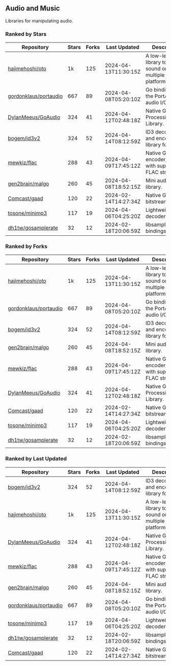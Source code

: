 ## Audio and Music

Libraries for manipulating audio.

### Ranked by Stars

| Repository | Stars | Forks | Last Updated | Description | 
|------------|-------|-------|--------------|-------------|
| [hajimehoshi/oto](https://github.com/hajimehoshi/oto) | 1k | 125 | 2024-04-13T11:30:15Z |  A low-level library to play sound on multiple platforms. |
| [gordonklaus/portaudio](https://github.com/gordonklaus/portaudio) | 667 | 89 | 2024-04-08T05:20:10Z |  Go bindings for the PortAudio audio I/O library. |
| [DylanMeeus/GoAudio](https://github.com/DylanMeeus/GoAudio) | 324 | 41 | 2024-04-12T02:48:18Z |  Native Go Audio Processing Library. |
| [bogem/id3v2](https://github.com/bogem/id3v2) | 324 | 52 | 2024-04-14T08:12:59Z |  ID3 decoding and encoding library for Go. |
| [mewkiz/flac](https://github.com/mewkiz/flac) | 288 | 43 | 2024-04-09T17:45:12Z |  Native Go FLAC encoder/decoder with support for FLAC streams. |
| [gen2brain/malgo](https://github.com/gen2brain/malgo) | 260 | 45 | 2024-04-08T18:52:15Z |  Mini audio library. |
| [Comcast/gaad](https://github.com/Comcast/gaad) | 120 | 22 | 2024-02-14T14:27:34Z |  Native Go AAC bitstream parser. |
| [tosone/minimp3](https://github.com/tosone/minimp3) | 117 | 19 | 2024-04-06T04:25:20Z |  Lightweight MP3 decoder library. |
| [dh1tw/gosamplerate](https://github.com/dh1tw/gosamplerate) | 32 | 12 | 2024-02-18T20:06:59Z |  libsamplerate bindings for go. |

### Ranked by Forks

| Repository | Stars | Forks | Last Updated | Description | 
|------------|-------|-------|--------------|-------------|
| [hajimehoshi/oto](https://github.com/hajimehoshi/oto) | 1k | 125 | 2024-04-13T11:30:15Z |  A low-level library to play sound on multiple platforms. |
| [gordonklaus/portaudio](https://github.com/gordonklaus/portaudio) | 667 | 89 | 2024-04-08T05:20:10Z |  Go bindings for the PortAudio audio I/O library. |
| [bogem/id3v2](https://github.com/bogem/id3v2) | 324 | 52 | 2024-04-14T08:12:59Z |  ID3 decoding and encoding library for Go. |
| [gen2brain/malgo](https://github.com/gen2brain/malgo) | 260 | 45 | 2024-04-08T18:52:15Z |  Mini audio library. |
| [mewkiz/flac](https://github.com/mewkiz/flac) | 288 | 43 | 2024-04-09T17:45:12Z |  Native Go FLAC encoder/decoder with support for FLAC streams. |
| [DylanMeeus/GoAudio](https://github.com/DylanMeeus/GoAudio) | 324 | 41 | 2024-04-12T02:48:18Z |  Native Go Audio Processing Library. |
| [Comcast/gaad](https://github.com/Comcast/gaad) | 120 | 22 | 2024-02-14T14:27:34Z |  Native Go AAC bitstream parser. |
| [tosone/minimp3](https://github.com/tosone/minimp3) | 117 | 19 | 2024-04-06T04:25:20Z |  Lightweight MP3 decoder library. |
| [dh1tw/gosamplerate](https://github.com/dh1tw/gosamplerate) | 32 | 12 | 2024-02-18T20:06:59Z |  libsamplerate bindings for go. |

### Ranked by Last Updated

| Repository | Stars | Forks | Last Updated | Description | 
|------------|-------|-------|--------------|-------------|
| [bogem/id3v2](https://github.com/bogem/id3v2) | 324 | 52 | 2024-04-14T08:12:59Z |  ID3 decoding and encoding library for Go. |
| [hajimehoshi/oto](https://github.com/hajimehoshi/oto) | 1k | 125 | 2024-04-13T11:30:15Z |  A low-level library to play sound on multiple platforms. |
| [DylanMeeus/GoAudio](https://github.com/DylanMeeus/GoAudio) | 324 | 41 | 2024-04-12T02:48:18Z |  Native Go Audio Processing Library. |
| [mewkiz/flac](https://github.com/mewkiz/flac) | 288 | 43 | 2024-04-09T17:45:12Z |  Native Go FLAC encoder/decoder with support for FLAC streams. |
| [gen2brain/malgo](https://github.com/gen2brain/malgo) | 260 | 45 | 2024-04-08T18:52:15Z |  Mini audio library. |
| [gordonklaus/portaudio](https://github.com/gordonklaus/portaudio) | 667 | 89 | 2024-04-08T05:20:10Z |  Go bindings for the PortAudio audio I/O library. |
| [tosone/minimp3](https://github.com/tosone/minimp3) | 117 | 19 | 2024-04-06T04:25:20Z |  Lightweight MP3 decoder library. |
| [dh1tw/gosamplerate](https://github.com/dh1tw/gosamplerate) | 32 | 12 | 2024-02-18T20:06:59Z |  libsamplerate bindings for go. |
| [Comcast/gaad](https://github.com/Comcast/gaad) | 120 | 22 | 2024-02-14T14:27:34Z |  Native Go AAC bitstream parser. |

